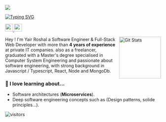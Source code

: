 
![](https://github.com/halfrost/halfrost/blob/master/icons/header_.png)

[![Typing SVG](https://readme-typing-svg.herokuapp.com?font=Fira+Code&pause=1000&width=435&lines=Hello+there+!;How+are+you+%3F;Nice+to+meet+you+!+;My+Name+Yair+Roshal+and+I+Full+Stack+Developer;I+like+React+%2B+Node;Have+a+good+day+++(%E2%97%95%E2%80%BF%E2%97%95);%D7%9C%D6%B9%D7%94%D7%99%D7%AA%D7%A8%D7%95%D7%AA.%D7%91%D7%99%D7%99.%D7%91%D7%99%D7%99)](https://git.io/typing-svg)

<p>
  <a target="_blank" href="https://www.linkedin.com/in/yair-roshal/">
    <img src="https://img.shields.io/badge/linkedin-%230077B5.svg?&style=for-the-badge&logo=linkedin&logoColor=white" height=25>
  </a>
  <a target="_blank" href="mailto:yair7705778@gmail.com">
    <img src="https://img.shields.io/badge/gmail-BB001B.svg?&style=for-the-badge&logo=gmail&logoColor=white" height=25>
  </a>
</p>

<a href="https://github.com/yair-roshal">
  <img alt="Git Stats" src="https://github-readme-stats.vercel.app/api?username=yair-roshal&show_icons=true&hide_border=true" align="right" height="135" />
</a>

Hey ! I'm Yair Roshal a Software Engineer & Full-Stack Web Developer with more than **4 years of experience** at private IT companies. also as a freelancer, graduated with a Master's degree specialised in Computer System Engineering and passionate about software engineering, with strong background in Javascript / Typescript, React, Node and MongoDb.
 
### 📕 I love learning about...
- Software architectures (**Microservices**).
- Deep software engineering concepts such as (Design patterns, solide principles...).

![visitors](https://visitor-badge.laobi.icu/badge?page_id=yair-roshal)
